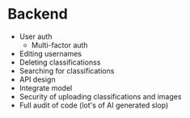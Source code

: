 # Backend
- User auth
    - Multi-factor auth
- Editing usernames
- Deleting classificationss
- Searching for classifications
- API design
- Integrate model
- Security of uploading classifications and images
- Full audit of code (lot's of AI generated slop)